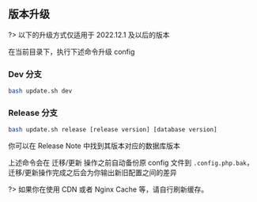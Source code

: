## 版本升级

?> 以下的升级方式仅适用于 2022.12.1 及以后的版本

在当前目录下，执行下述命令升级 config

### Dev 分支

```bash
bash update.sh dev
```

### Release 分支

```bash
bash update.sh release [release version] [database version]
```

你可以在 Release Note 中找到其版本对应的数据库版本

上述命令会在 迁移/更新 操作之前自动备份原 config 文件到 `.config.php.bak`，迁移/更新操作完成之后会为你输出新旧配置之间的差异

?> 如果你在使用 CDN 或者 Nginx Cache 等，请自行刷新缓存。
